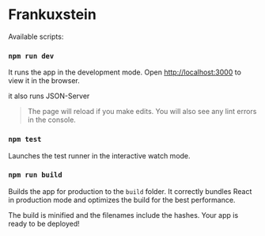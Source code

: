 # Frankuxstein

Available scripts:
### `npm run dev`

It runs the app in the development mode.
Open [http://localhost:3000](http://localhost:3000) to view it in the browser.

it also runs JSON-Server

> The page will reload if you make edits. You will also see any lint errors in the console.

### `npm test`

Launches the test runner in the interactive watch mode.

### `npm run build`

Builds the app for production to the `build` folder.
It correctly bundles React in production mode and optimizes the build for the best performance.

The build is minified and the filenames include the hashes.
Your app is ready to be deployed!

